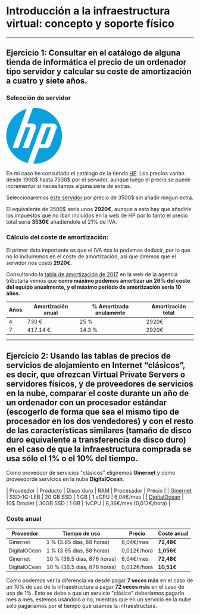 # Introducción a la infraestructura virtual: concepto y soporte físico
---
## **Ejercicio 1:** Consultar en el catálogo de alguna tienda de informática el precio de un ordenador tipo servidor y calcular su coste de amortización a cuatro y siete años.

### Selección de servidor

![Imagen hp](./imgs/hp_logo.png)

En mi caso he consultado el catálogo de la tienda [HP](http://store.hp.com/us/en/mdp/dl380-gen-9-servers#!&tab=vao). Los precios varían desde 1900$ hasta 7500$ por el servidor, aunque luego el precio se puede incrementar si necesitamos alguna serie de extras.

Seleccionaremos [este servidor](http://store.hp.com/us/en/pdp/hp-proliant-dl380-g9-2u-rack-server---intel-xeon-e5-2620-v4-octa-core-%288-core%29-210-ghz---64-gb-installed-ddr4-sdram---serial-a) por precio de 3500$ sin añadir ningun extra.

 El equivalente de 3500$ sería unos **2920€**, aunque a esto hay que añadirle los impuestos que no iban incluidos en la web de HP por lo tanto el precio total sería **3530€** añadiendole el 21% de IVA.

### Cálculo del coste de amortización:

El primer dato importante es que el IVA nos lo podemos deducir, por lo que no lo incluiremos en el coste de amortización, asi que diremos que el servidor nos costó **2920€**.

Consultando la [tabla de amortización de 2017](http://www.agenciatributaria.es/AEAT.internet/Inicio/_Segmentos_/Empresas_y_profesionales/Empresarios_individuales_y_profesionales/Rendimientos_de_actividades_economicas_en_el_IRPF/Regimenes_para_determinar_el_rendimiento_de_las_actividades_economicas/Estimacion_Directa_Simplificada.shtml) en la web de la agencia tributaria vemos que **como máximo podemos amortizar un 26% del coste del equipo anualmente, y el máximo periódo de amortización sería 10 años.**

| Años | Amortización anual | % Amortizado anulamente | Amortización total |
| ---- | ------------------ | ----------------------- | ------------------ |
| 4 |  730 € | 25 % | 2920€ |
| 7 | 417.14 € | 14.3 % | 2920€ |

---

## **Ejercicio 2:**  Usando las tablas de precios de servicios de alojamiento en Internet “clásicos”, es decir, que ofrezcan Virtual Private Servers o servidores físicos, y de proveedores de servicios en la nube, comparar el coste durante un año de un ordenador con un procesador estándar (escogerlo de forma que sea el mismo tipo de procesador en los dos vendedores) y con el resto de las características similares (tamaño de disco duro equivalente a transferencia de disco duro) en el caso de que la infraestructura comprada se usa sólo el 1% o el 10% del tiempo.

Como provedoor de servicios "clásicos" eligiremos **Ginernet** y como proveedorde servicios en la nube **DigitalOcean**.

| Proveedor | Producto | Disco duro | RAM | Procesador | Precio |
| [Ginernet](https://ginernet.com/es/servidores/vps/openvz/ssd/) | SSD-1G-LEB |  20 GB SSD | 1 GB | 1 vCPU |  6,04€/mes |
| [DigitalOcean](https://www.digitalocean.com/pricing/) | 10$ Droplet | 30GB SSD | 1 GB | 1vCPU | 8,36€/mes (0,012€/hora) |

### Coste anual
| Proveedor | Tiempo de uso | Precio | Coste anual |
| ------------------ | ------------------------ | ----------- | -------------------- |
| Ginernet | 1 % (3.65 días, 88 horas) | 6,04€/mes | **72,48€** |
| DigitalOCean | 1 % (3.65 días, 88 horas) | 0,012€/hora |  **1,056€** |
| Ginernet | 10 % (36.5 días, 876 horas) | 6,04€/mes | **72,48€** |
| DigitalOCean | 10 % (36.5 días, 876 horas) | 0,012€/hora |  **10,51€** |

Como podemos ver la diferencia va desde pagar **7 veces más** en el caso de un 10% de uso de la infraestructura a pagar **72 veces más** en el caso de uso de 1%. Esto se debe a que un servicio "clásico" deberíamos pagarlo mes a mes, estemos usándolo o no, mientras que en un servicio en la nube solo pagaríamos por el tiempo que usamos la infraestructura.


